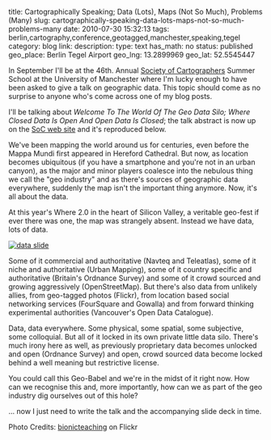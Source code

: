 title: Cartographically Speaking; Data (Lots), Maps (Not So Much), Problems (Many)
slug: cartographically-speaking-data-lots-maps-not-so-much-problems-many
date: 2010-07-30 15:32:13
tags: berlin,cartography,conference,geotagged,manchester,speaking,tegel
category: blog
link: 
description: 
type: text
has_math: no
status: published
geo_place: Berlin Tegel Airport
geo_lng: 13.2899969
geo_lat: 52.5545447

In September I'll be at the 46th. Annual [Society of Cartographers](https://www.soc.org.uk/ "https://www.soc.org.uk/") Summer School at the University of Manchester where I'm lucky enough to have been asked to give a talk on geographic data. This topic should come as no surprise to anyone who's come across one of my blog posts.

I'll be talking about *Welcome To The World Of The Geo Data Silo; Where Closed Data Is Open And Open Data Is Closed*; the talk abstract is now up on the [SoC web site](https://www.soc.org.uk/manchester10/abstracts.htm "https://www.soc.org.uk/manchester10/abstracts.htm") and it's reproduced below.

<!-- TEASER_END -->

We've been mapping the world around us for centuries, even before the Mappa Mundi first appeared in Hereford Cathedral. But now, as location becomes ubiquitous (if you have a smartphone and you're not in an urban canyon), as the major and minor players coalesce into the nebulous thing we call the "geo industry" and as there's sources of geographic data everywhere, suddenly the map isn't the important thing anymore. Now, it's all about the data.

At this year's Where 2.0 in the heart of Silicon Valley, a veritable geo-fest if ever there was one, the map was strangely absent. Instead we have data, lots of data.

[![data slide](https://farm4.static.flickr.com/3045/2920562020_c5f09e510f_d.jpg)](https://www.flickr.com/photos/bionicteaching/2920562020/ "https://www.flickr.com/photos/bionicteaching/2920562020/")

Some of it commercial and authoritative (Navteq and Teleatlas), some of it niche and authoritative (Urban Mapping), some of it country specific and authoritative (Britain's Ordnance Survey) and some of it crowd sourced and growing aggressively (OpenStreetMap). But there's also data from unlikely allies, from geo-tagged photos (Flickr), from location based social networking services (FourSquare and Gowalla) and from forward thinking experimental authorities (Vancouver's Open Data Catalogue).

Data, data everywhere. Some physical, some spatial, some subjective, some colloquial. But all of it locked in its own private little data silo. There's much irony here as well, as previously proprietary data becomes unlocked and open (Ordnance Survey) and open, crowd sourced data become locked behind a well meaning but restrictive license.

You could call this Geo-Babel and we're in the midst of it right now. How can we recognise this and, more importantly, how can we as part of the geo industry dig ourselves out of this hole?

... now I just need to write the talk and the accompanying slide deck in time.


Photo Credits: [bionicteaching](https://www.flickr.com/photos/bionicteaching/2920562020/ "https://www.flickr.com/photos/bionicteaching/2920562020/") on Flickr


